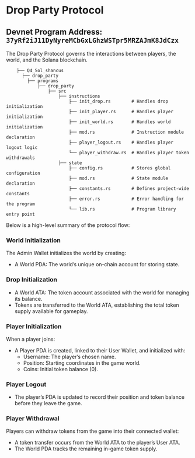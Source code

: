 # Drop Party Protocol
## Devnet Program Address: `37yRf2iJ11DyNyreMCbGxLGhzWSTpr5MRZAJmK8JdCzx`
The Drop Party Protocol governs the interactions between players, the world, and the Solana blockchain. 

```
    ├── Q4_Sol_shancus  
      ├── drop_party  
        ├── programs  
            ├── drop_party 
                ├── src  
                    ├── instructions  
                        ├── init_drop.rs        # Handles drop initialization  
                        ├── init_player.rs      # Handles player initialization  
                        ├── init_world.rs       # Handles world initialization  
                        ├── mod.rs              # Instruction module declaration  
                        ├── player_logout.rs    # Handles player logout logic  
                        └── player_withdraw.rs  # Handles player token withdrawals  
                    ├── state  
                        ├── config.rs           # Stores global configuration  
                        ├── mod.rs              # State module declaration  
                        ├── constants.rs        # Defines project-wide constants  
                        ├── error.rs            # Error handling for the program  
                        └── lib.rs              # Program library entry point
```

Below is a high-level summary of the protocol flow:

### World Initialization
The Admin Wallet initializes the world by creating:
- A World PDA: The world’s unique on-chain account for storing state.


### Drop Initialization
- A World ATA: The token account associated with the world for managing its balance.
- Tokens are transferred to the World ATA, establishing the total token supply available for gameplay.

### Player Initialization
When a player joins:
- A Player PDA is created, linked to their User Wallet, and initialized with:
  - Username: The player’s chosen name.
  - Position: Starting coordinates in the game world.
  - Coins: Initial token balance (0).

### Player Logout
- The player’s PDA is updated to record their position and token balance before they leave the game.

### Player Withdrawal
Players can withdraw tokens from the game into their connected wallet:
- A token transfer occurs from the World ATA to the player’s User ATA.
- The World PDA tracks the remaining in-game token supply.


